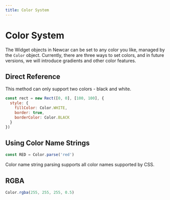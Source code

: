 ```yaml
---
title: Color System
---
```


# Color System

The Widget objects in Newcar can be set to any color you like, managed by the `Color` object. Currently, there are three ways to set colors, and in future versions, we will introduce gradients and other color features.

## Direct Reference

This method can only support two colors - black and white.

```javascript
const rect = new Rect([0, 0], [100, 100], {
  style: {
    fillColor: Color.WHITE,
    border: true,
    borderColor: Color.BLACK
  }
})
```

## Using Color Name Strings

```javascript
const RED = Color.parse('red')
```

Color name string parsing supports all color names supported by CSS.

## RGBA

```javascript
Color.rgba(255, 255, 255, 0.5)
```
